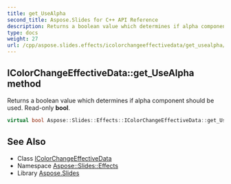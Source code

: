```yaml
---
title: get_UseAlpha
second_title: Aspose.Slides for C++ API Reference
description: Returns a boolean value which determines if alpha component should be used. Read-only bool.
type: docs
weight: 27
url: /cpp/aspose.slides.effects/icolorchangeeffectivedata/get_usealpha/
---
```

## IColorChangeEffectiveData::get_UseAlpha method


Returns a boolean value which determines if alpha component should be used. Read-only **bool**.

```cpp
virtual bool Aspose::Slides::Effects::IColorChangeEffectiveData::get_UseAlpha()=0
```

## See Also

* Class [IColorChangeEffectiveData](../)
* Namespace [Aspose::Slides::Effects](../../)
* Library [Aspose.Slides](../../../)
